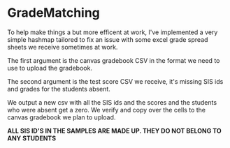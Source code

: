 # GradeMatching
To help make things a but more efficent at work, I've implemented a very simple hashmap tailored to fix an issue with some excel grade spread sheets we receive sometimes at work. 

The first argument is the canvas gradebook CSV in the format we need to use to upload the gradebook.

The second argument is the test score CSV we receive, it's missing SIS ids and grades for the students absent. 

We output a new csv with all the SIS ids and the scores and the students who were absent get a zero. We verify and copy over the cells to the canvas gradebook we plan to upload.


**ALL SIS ID'S IN THE SAMPLES ARE MADE UP. THEY DO NOT BELONG TO ANY STUDENTS**
